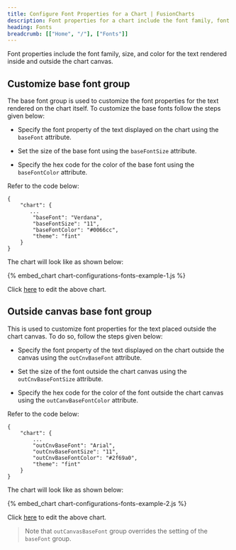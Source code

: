 ```yaml
---
title: Configure Font Properties for a Chart | FusionCharts
description: Font properties for a chart include the font family, font size, and font color for the text rendered inside and outside the chart canvas.
heading: Fonts
breadcrumb: [["Home", "/"], ["Fonts"]]
---
```


Font properties include the font family, size, and color for the text rendered inside and outside the chart canvas. 

## Customize base font group

The base font group is used to customize the font properties for the text rendered on the chart itself. To customize the base fonts follow the steps given below:

* Specify the font property of the text displayed on the chart using the `baseFont` attribute.

* Set the size of the base font using the `baseFontSize` attribute.

* Specify the hex code for the color of the base font using the `baseFontColor`	attribute.

Refer to the code below:

```
{
    "chart": {
       ...
        "baseFont": "Verdana",
        "baseFontSize": "11",
        "baseFontColor": "#0066cc",
        "theme": "fint"
    }
}
```

The chart will look like as shown below:

{% embed_chart chart-configurations-fonts-example-1.js %}

Click [here](http://jsfiddle.net/fusioncharts/fyczLffy/) to edit the above chart.

## Outside canvas base font group

This is used to customize font properties for the text placed outside the chart canvas. To do so, follow the steps given below:

* Specify the font property of the text displayed on the chart outside the canvas using the `outCnvBaseFont` attribute.

* Set the size of the font outside the chart canvas using the `outCnvBaseFontSize` attribute.

* Specify the hex code for the color of the font outside  the chart canvas using the `outCanvBaseFontColor` attribute.

Refer to the code below:

```
{
    "chart": {
        ...
        "outCnvBaseFont": "Arial",
        "outCnvBaseFontSize": "11",
        "outCnvBaseFontColor": "#2f69a0",
        "theme": "fint"
    }
}
```

The chart will look like as shown below:

{% embed_chart chart-configurations-fonts-example-2.js %}

Click [here](http://jsfiddle.net/fusioncharts/61h06pfo/) to edit the above chart.

> Note that `outCanvasBaseFont` group overrides the setting of the `baseFont` group.